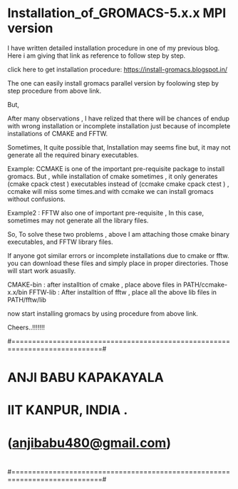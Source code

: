# Installation_of_GROMACS-5.x.x MPI version

I have written detailed installation procedure in one of my previous blog.
Here i am giving that link as reference to follow step by step.


click here to get installation procedure:
                 https://install-gromacs.blogspot.in/


The one can easily install gromacs parallel version by foolowing step by step procedure from above link.

But, 

After many observations , I have relized that there will be chances of endup with 
wrong installation or incomplete installation just because of incomplete installations
of CMAKE and FFTW.

Sometimes, It quite possible that, Installation may seems fine but, it may not generate 
all the required binary executables.

Example: CCMAKE is one of the important pre-requisite package to install gromacs. But ,
while installation of cmake sometimes , it only generates (cmake cpack ctest ) executables
instead of (ccmake  cmake  cpack  ctest ) , ccmake will miss some times.and with ccmake we 
can install gromacs without confusions.

Example2 : FFTW also one of important pre-requisite , In this case, sometimes may not
generate all the library files. 



So, To solve these two problems , above I am attaching those cmake binary executables, 
and FFTW library files. 

If anyone got similar errors or incomplete installations due to cmake or fftw. 
you can download these files and simply place in proper directories. Those will start work asuaslly.

CMAKE-bin : after installtion of cmake , place above files in PATH/ccmake-x.x/bin
FFTW-lib  : After installtion of fftw , place all the above lib files in PATH/fftw/lib 

now start installing gromacs by using procedure from above link.


Cheers..!!!!!!!


#============================================================================#
#                                                                            #
#           ANJI BABU KAPAKAYALA                                             #                          
#            IIT KANPUR, INDIA .                                             #
#         (anjibabu480@gmail.com)                                            #
#                                                                            #
#============================================================================#



